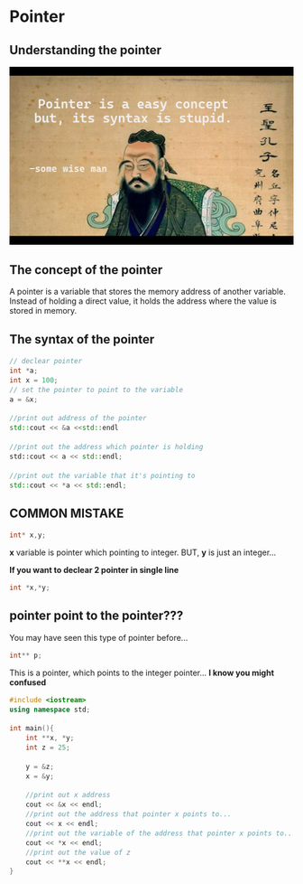 # Pointer

## Understanding the pointer
![alt text](Assets/pointer-intro.png)

## The concept of the pointer
A pointer is a variable that stores the memory address of another variable. Instead of holding a direct value, it holds the address where the value is stored in memory.

## The syntax of the pointer
```C++
// declear pointer
int *a;
int x = 100;
// set the pointer to point to the variable
a = &x;

//print out address of the pointer
std::cout << &a <<std::endl

//print out the address which pointer is holding
std::cout << a << std::endl;

//print out the variable that it's pointing to
std::cout << *a << std::endl;
```

## COMMON MISTAKE
``` C++
int* x,y;
```
**x** variable is pointer which pointing to integer.
BUT, **y** is just an integer...

**If you want to declear 2 pointer in single line**
``` C++
int *x,*y;
```
## pointer point to the pointer???
You may have seen this type of pointer before...
``` C++
int** p;
```
This is a pointer, which points to the integer pointer...
**I know you might confused**
``` C++
#include <iostream>
using namespace std;

int main(){
    int **x, *y;
    int z = 25;
    
    y = &z;
    x = &y;
    
    //print out x address
    cout << &x << endl;
    //print out the address that pointer x points to...
    cout << x << endl;
    //print out the variable of the address that pointer x points to.. (It is address of z)
    cout << *x << endl;
    //print out the value of z
    cout << **x << endl;
}
```
